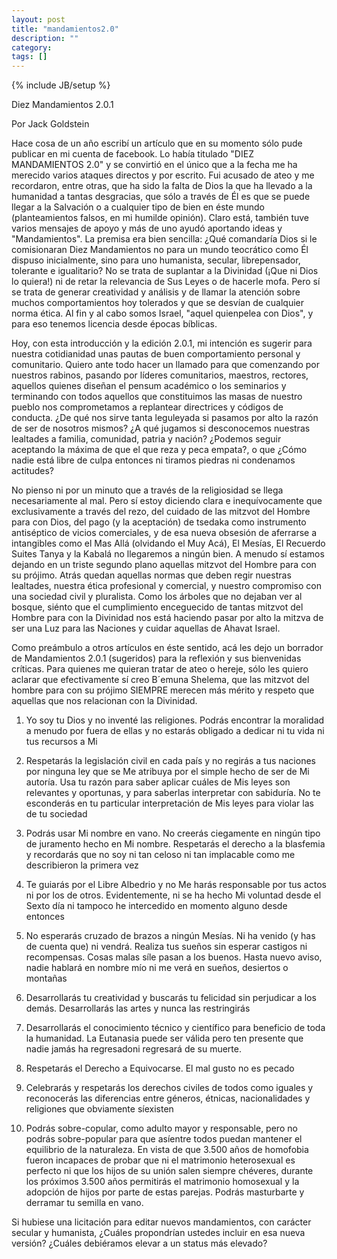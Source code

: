 ```yaml
---
layout: post
title: "mandamientos2.0"
description: ""
category: 
tags: []
---
```

{% include JB/setup %}

Diez Mandamientos 2.0.1

Por Jack Goldstein

Hace cosa de un año escribí un artículo que en su momento sólo pude publicar en mi cuenta de facebook. Lo había titulado "DIEZ MANDAMIENTOS 2.0" y se convirtió en el único que a la fecha me ha merecido varios ataques directos y por escrito. Fui acusado de ateo y me recordaron, entre otras, que ha sido la falta de Dios la que ha llevado a la humanidad a tantas desgracias, que sólo a través de Él es que se puede llegar a la Salvación o a cualquier tipo de bien en éste mundo (planteamientos falsos, en mi humilde opinión). Claro está, también tuve varios mensajes de apoyo y más de uno ayudó aportando ideas y "Mandamientos". La premisa era bien sencilla: ¿Qué comandaría Dios si le comisionaran Diez Mandamientos no para un mundo teocrático como Él dispuso inicialmente, sino para uno humanista, secular, librepensador, tolerante e igualitario? No se trata de suplantar a la Divinidad (¡Que ni Dios lo quiera!) ni de retar la relevancia de Sus Leyes o de hacerle mofa. Pero sí se trata de generar creatividad y análisis y de llamar la atención sobre muchos comportamientos hoy tolerados y que se desvían de cualquier norma ética. Al fin y al cabo somos Israel, "aquel quienpelea con Dios", y para eso tenemos licencia desde épocas bíblicas.

Hoy, con esta introducción y la edición 2.0.1, mi intención es sugerir para nuestra cotidianidad unas pautas de buen comportamiento personal y comunitario. Quiero ante todo hacer un llamado para que comenzando por nuestros rabinos, pasando por líderes comunitarios, maestros, rectores, aquellos quienes diseñan el pensum académico o los seminarios y terminando con todos aquellos que constituimos las masas de nuestro pueblo nos comprometamos a replantear directrices y códigos de conducta. ¿De qué nos sirve tanta leguleyada si pasamos por alto la razón de ser de nosotros mismos? ¿A qué jugamos si desconocemos nuestras lealtades a familia, comunidad, patria y nación? ¿Podemos seguir aceptando la máxima de que el que reza y peca empata?, o que ¿Cómo nadie está libre de culpa entonces ni tiramos piedras ni condenamos actitudes? 

No pienso ni por un minuto que a través de la religiosidad se llega necesariamente al mal. Pero sí estoy diciendo clara e inequívocamente que exclusivamente a través del rezo, del cuidado de las mitzvot del Hombre para con Dios, del pago (y la aceptación) de tsedaka como instrumento antiséptico de vicios comerciales, y de esa nueva obsesión de aferrarse a intangibles como el Mas Allá (olvidando el Muy Acá), El Mesías, El Recuerdo Suites Tanya y la Kabalá no llegaremos a ningún bien. A menudo sí estamos dejando en un triste segundo plano aquellas mitzvot del Hombre para con su prójimo. Atrás quedan aquellas normas que deben regir nuestras lealtades, nuestra ética profesional y comercial, y nuestro compromiso con una sociedad civil y pluralista. Como los árboles que no dejaban ver al bosque, siénto que el cumplimiento enceguecido de tantas mitzvot del Hombre para con la Divinidad nos está haciendo pasar por alto la mitzva de ser una Luz para las Naciones y cuidar aquellas de Ahavat Israel.

Como preámbulo a otros artículos en éste sentido, acá les dejo un borrador de Mandamientos 2.0.1 (sugeridos) para la reflexión y sus bienvenidas críticas. Para quienes me quieran tratar de ateo o hereje, sólo les quiero aclarar que efectivamente sí creo B´emuna Shelema, que las mitzvot del hombre para con su prójimo SIEMPRE merecen más mérito y respeto que aquellas que nos relacionan con la Divinidad.

1. Yo soy tu Dios y no inventé las religiones. Podrás encontrar la moralidad a menudo por fuera de ellas y no estarás obligado a dedicar ni tu vida ni tus recursos a Mi

2. Respetarás la legislación civil en cada país y no regirás a tus naciones por ninguna ley que se Me atribuya por el simple hecho de ser de Mi autoría. Usa tu razón para saber aplicar cuáles de Mis leyes son relevantes y oportunas, y para saberlas interpretar con sabiduría. No te esconderás en tu particular interpretación de Mis leyes para violar las de tu sociedad

3. Podrás usar Mi nombre en vano. No creerás ciegamente en ningún tipo de juramento hecho en Mi nombre. Respetarás el derecho a la blasfemia y recordarás que no soy ni tan celoso ni tan implacable como me describieron la primera vez

4. Te guiarás por el Libre Albedrio y no Me harás responsable por tus actos ni por los de otros. Evidentemente, ni se ha hecho Mi voluntad desde el Sexto día ni tampoco he intercedido en momento alguno desde entonces

5. No esperarás cruzado de brazos a ningún Mesías. Ni ha venido (y has de cuenta que) ni vendrá. Realiza tus sueños sin esperar castigos ni recompensas. Cosas malas síle pasan a los buenos. Hasta nuevo aviso, nadie hablará en nombre mío ni me verá en sueños, desiertos o montañas

6. Desarrollarás tu creatividad y buscarás tu felicidad sin perjudicar a los demás. Desarrollarás las artes y nunca las restringirás

7. Desarrollarás el conocimiento técnico y científico para beneficio de toda la humanidad. La Eutanasia puede ser válida pero ten presente que nadie jamás ha regresadoni regresará de su muerte.

8. Respetarás el Derecho a Equivocarse. El mal gusto no es pecado

9. Celebrarás y respetarás los derechos civiles de todos como iguales y reconocerás las diferencias entre géneros, étnicas, nacionalidades y religiones que obviamente síexisten

10. Podrás sobre-copular, como adulto mayor y responsable, pero no podrás sobre-popular para que asíentre todos puedan mantener el equilibrio de la naturaleza. En vista de que 3.500 años de homofobia fueron incapaces de probar que ni el matrimonio heterosexual es perfecto ni que los hijos de su unión salen siempre chéveres, durante los próximos 3.500 años permitirás el matrimonio homosexual y la adopción de hijos por parte de estas parejas. Podrás masturbarte y derramar tu semilla en vano.

Si hubiese una licitación para editar nuevos mandamientos, con carácter secular y humanista, ¿Cuáles propondrían ustedes incluir en esa nueva versión? ¿Cuáles debiéramos elevar a un status más elevado?
